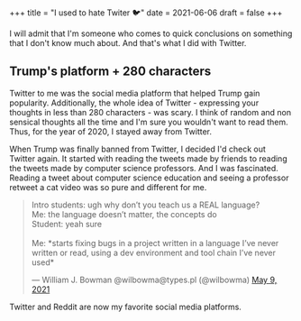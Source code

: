 +++
title = "I used to hate Twiter 🐦"
date = 2021-06-06
draft = false
+++

I will admit that I'm someone who comes to quick conclusions on something that I don't know much about. And that's what I did with Twitter. 

## Trump's platform + 280 characters
Twitter to me was the social media platform that helped Trump gain popularity. Additionally, the whole idea of Twitter - expressing your thoughts in less than 280 characters - was scary. I think of random and non sensical thoughts all the time and I'm sure you wouldn't want to read them. Thus, for the year of 2020, I stayed away from Twitter. 

When Trump was finally banned from Twitter, I decided I'd check out Twitter again. It started with reading the tweets made by friends to reading the tweets made by computer science professors. And I was fascinated. Reading a tweet about computer science education and seeing a professor retweet a cat video was so pure and different for me.

<blockquote class="twitter-tweet"><p lang="en" dir="ltr">Intro students: ugh why don’t you teach us a REAL language?<br>Me: the language doesn’t matter, the concepts do<br>Student: yeah sure<br><br>Me: *starts fixing bugs in a project written in a language I’ve never written or read, using a dev environment and tool chain I’ve never used*</p>&mdash; William J. Bowman @wilbowma@types.pl (@wilbowma) <a href="https://twitter.com/wilbowma/status/1391478323969097730?ref_src=twsrc%5Etfw">May 9, 2021</a></blockquote> <script async src="https://platform.twitter.com/widgets.js" charset="utf-8"></script> 

Twitter and Reddit are now my favorite social media platforms.